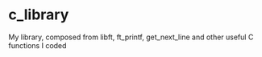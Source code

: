 # c_library
My library, composed from libft, ft_printf, get_next_line and other useful C functions I coded
